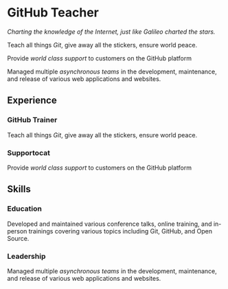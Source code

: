 # GitHub Teacher

_Charting the knowledge of the Internet, just like Galileo charted the stars._

Teach all things _Git_, give away all the stickers, ensure world peace.

Provide _world class support_ to customers on the GitHub platform

Managed multiple _asynchronous teams_ in the development, maintenance, and release of various web applications and websites.

## Experience

### GitHub Trainer

Teach all things *Git*, give away all the stickers, ensure world peace.

<!--
  Note here: Learners -- yup, you found the error!
  Course maintainers -- leave the italics with * instead of _ for the error case.
-->

### Supportocat

Provide _world class support_ to customers on the GitHub platform

## Skills

### Education

Developed and maintained various conference talks, online training, and in-person trainings covering various topics including Git, GitHub, and Open Source.

### Leadership

Managed multiple _asynchronous teams_ in the development, maintenance, and release of various web applications and websites.
